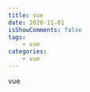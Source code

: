 ```yaml
---
title: vue
date: 2020-11-01
isShowComments: false
tags:
    - vue
categories:
    - vue
---
```


vue
